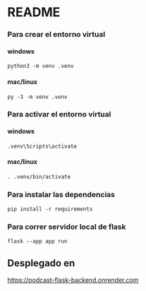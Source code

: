 # README

### Para crear el entorno virtual
#### windows
`python3 -m venv .venv`
#### mac/linux
`py -3 -m venv .venv`

### Para activar el entorno virtual
#### windows
`.venv\Scripts\activate`
#### mac/linux
`. .venv/bin/activate`

### Para instalar las dependencias 
`pip install -r requirements`

### Para correr servidor local de flask
`flask --app app run`

## Desplegado en
https://podcast-flask-backend.onrender.com
